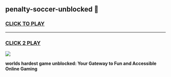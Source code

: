 
## penalty-soccer-unblocked 👋
<h3>
<a href="https://premium.freeplayer.one?title=penalty-soccer-unblocked&ref=14F">CLICK TO PLAY</a></h3>
<hr>

<h3>
<a href="https://premium.freeplayer.one?title=penalty-soccer-unblocked&ref=14F">CLICK 2 PLAY</a>
  
</h3>

<a href="https://premium.freeplayer.one?title=penalty-soccer-unblocked&ref=12F/"><img src="https://clearcache.store/games.png"></a>


**worlds hardest game unblocked: Your Gateway to Fun and Accessible Online Gaming**
